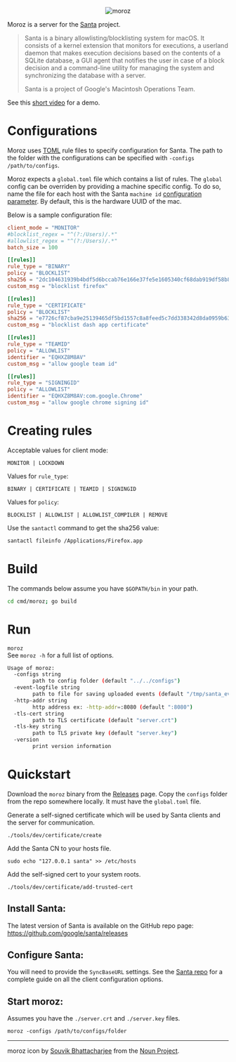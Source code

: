 <p align="center">
<img src="moroz.png" alt="moroz"/><br/>
</p>

Moroz is a server for the [Santa](https://github.com/google/santa) project.

> Santa is a binary allowlisting/blocklisting system for macOS. It consists of a kernel extension that monitors for executions, a userland daemon that makes execution decisions based on the contents of a SQLite database, a GUI agent that notifies the user in case of a block decision and a command-line utility for managing the system and synchronizing the database with a server.
>
> Santa is a project of Google's Macintosh Operations Team.

See this [short video](https://www.youtube.com/watch?v=3w3_bcJYWj0) for a demo.

# Configurations

Moroz uses [TOML](https://github.com/toml-lang/toml#example) rule files to specify configuration for Santa.
The path to the folder with the configurations can be specified with `-configs /path/to/configs`.

Moroz expects a `global.toml` file which contains a list of rules. The `global` config can be overriden by providing a machine specific config. To do so, name the file for each host with the Santa `machine id` [configuration parameter](https://github.com/google/santa/wiki/Configuration#keys-to-be-used-with-a-tls-server). By default, this is the hardware UUID of the mac.

Below is a sample configuration file:

```toml
client_mode = "MONITOR"
#blocklist_regex = "^(?:/Users)/.*"
#allowlist_regex = "^(?:/Users)/.*"
batch_size = 100

[[rules]]
rule_type = "BINARY"
policy = "BLOCKLIST"
sha256 = "2dc104631939b4bdf5d6bccab76e166e37fe5e1605340cf68dab919df58b8eda"
custom_msg = "blocklist firefox"

[[rules]]
rule_type = "CERTIFICATE"
policy = "BLOCKLIST"
sha256 = "e7726cf87cba9e25139465df5bd1557c8a8feed5c7dd338342d8da0959b63c8d"
custom_msg = "blocklist dash app certificate"

[[rules]]
rule_type = "TEAMID"
policy = "ALLOWLIST"
identifier = "EQHXZ8M8AV"
custom_msg = "allow google team id"

[[rules]]
rule_type = "SIGNINGID"
policy = "ALLOWLIST"
identifier = "EQHXZ8M8AV:com.google.Chrome"
custom_msg = "allow google chrome signing id"
```

# Creating rules

Acceptable values for client mode:
```
MONITOR | LOCKDOWN
```

Values for `rule_type`:
```
BINARY | CERTIFICATE | TEAMID | SIGNINGID
```

Values for `policy`:
```
BLOCKLIST | ALLOWLIST | ALLOWLIST_COMPILER | REMOVE
```

Use the `santactl` command to get the sha256 value: 
```bash
santactl fileinfo /Applications/Firefox.app
```

# Build

The commands below assume you have `$GOPATH/bin` in your path.

```bash
cd cmd/moroz; go build
```

# Run

`moroz`  
See `moroz -h` for a full list of options.

```bash
Usage of moroz:
  -configs string
    	path to config folder (default "../../configs")
  -event-logfile string
    	path to file for saving uploaded events (default "/tmp/santa_events")
  -http-addr string
    	http address ex: -http-addr=:8080 (default ":8080")
  -tls-cert string
    	path to TLS certificate (default "server.crt")
  -tls-key string
    	path to TLS private key (default "server.key")
  -version
    	print version information
```

# Quickstart

Download the `moroz` binary from the [Releases](https://github.com/groob/moroz/releases) page.
Copy the `configs` folder from the repo somewhere locally. It must have the `global.toml` file.


Generate a self-signed certificate which will be used by Santa clients and the server for communication.

```
./tools/dev/certificate/create
```

Add the Santa CN to your hosts file.

```
sudo echo "127.0.0.1 santa" >> /etc/hosts
```

Add the self-signed cert to your system roots. 

```
./tools/dev/certificate/add-trusted-cert
```

## Install Santa:
The latest version of Santa is available on the GitHub repo page: https://github.com/google/santa/releases

## Configure Santa:
You will need to provide the `SyncBaseURL` settings. See the [Santa repo](https://github.com/google/santa/blob/01df4623c7c534568ca3d310129455ff71cc3eef/Docs/deployment/configuration.md#important) for a complete guide on all the client configuration options.

## Start moroz:
Assumes you have the `./server.crt` and `./server.key` files.

```
moroz -configs /path/to/configs/folder
```

---
moroz icon by [Souvik Bhattacharjee](https://thenounproject.com/souvik502/) from the [Noun Project](https://thenounproject.com/).
